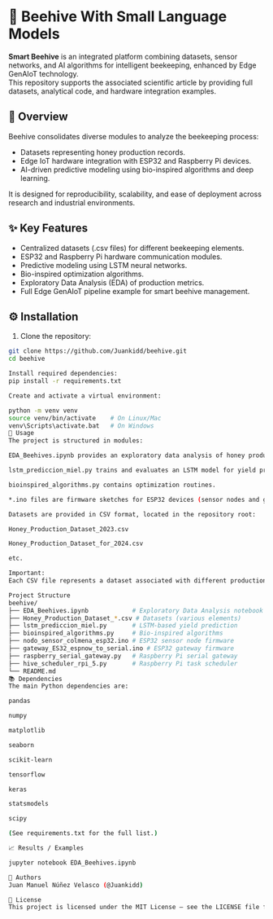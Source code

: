 # 🐝 Beehive With Small Language Models

**Smart Beehive** is an integrated platform combining datasets, sensor networks, and AI algorithms for intelligent beekeeping, enhanced by Edge GenAIoT technology.  
This repository supports the associated scientific article by providing full datasets, analytical code, and hardware integration examples.

## 📖 Overview

Beehive consolidates diverse modules to analyze the beekeeping process:
- Datasets representing honey production records.
- Edge IoT hardware integration with ESP32 and Raspberry Pi devices.
- AI-driven predictive modeling using bio-inspired algorithms and deep learning.

It is designed for reproducibility, scalability, and ease of deployment across research and industrial environments.

## ✨ Key Features

- Centralized datasets (.csv files) for different beekeeping elements.
- ESP32 and Raspberry Pi hardware communication modules.
- Predictive modeling using LSTM neural networks.
- Bio-inspired optimization algorithms.
- Exploratory Data Analysis (EDA) of production metrics.
- Full Edge GenAIoT pipeline example for smart beehive management.

## ⚙️ Installation

1. Clone the repository:

```bash
git clone https://github.com/Juankidd/beehive.git
cd beehive

Install required dependencies:
pip install -r requirements.txt

Create and activate a virtual environment:

python -m venv venv
source venv/bin/activate    # On Linux/Mac
venv\Scripts\activate.bat   # On Windows
🚀 Usage
The project is structured in modules:

EDA_Beehives.ipynb provides an exploratory data analysis of honey production.

lstm_prediccion_miel.py trains and evaluates an LSTM model for yield prediction.

bioinspired_algorithms.py contains optimization routines.

*.ino files are firmware sketches for ESP32 devices (sensor nodes and gateways).

Datasets are provided in CSV format, located in the repository root:

Honey_Production_Dataset_2023.csv

Honey_Production_Dataset_for_2024.csv

etc.

Important:
Each CSV file represents a dataset associated with different production periods or conditions for honey generation.

Project Structure
beehive/
├── EDA_Beehives.ipynb            # Exploratory Data Analysis notebook
├── Honey_Production_Dataset_*.csv # Datasets (various elements)
├── lstm_prediccion_miel.py       # LSTM-based yield prediction
├── bioinspired_algorithms.py     # Bio-inspired algorithms
├── nodo_sensor_colmena_esp32.ino # ESP32 sensor node firmware
├── gateway_ES32_espnow_to_serial.ino # ESP32 gateway firmware
├── raspberry_serial_gateway.py   # Raspberry Pi serial gateway
├── hive_scheduler_rpi_5.py       # Raspberry Pi task scheduler
└── README.md
📚 Dependencies
The main Python dependencies are:

pandas

numpy

matplotlib

seaborn

scikit-learn

tensorflow

keras

statsmodels

scipy

(See requirements.txt for the full list.)

📈 Results / Examples

jupyter notebook EDA_Beehives.ipynb

👥 Authors
Juan Manuel Núñez Velasco (@Juankidd)

📄 License
This project is licensed under the MIT License – see the LICENSE file for details.


